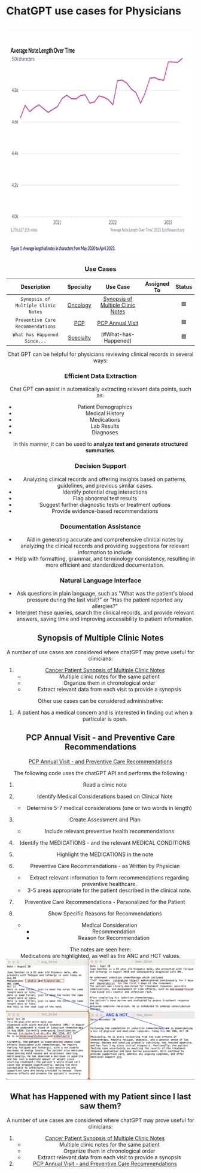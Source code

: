 # ChatGPT use cases for Physicians  




<br>
<div style="text-align: center;"><IMG SRC="Pics/Note_Bloat_Epic.png"  width="700" height="600" ALT="image">
<br>



 


### Use Cases 

Description | Specialty | Use Case | Assigned To | Status
:---:|:-----:|:------------:|:-----------:|:-----------:
`Synopsis of Multiple Clinic Notes`| [Oncology](https://github.com/mvigoda/Coding/blob/master/Cancer_Patient_Synopsis.ipynb) | [Synopsis of Multiple Clinic Notes](#synopsis-of-multiple-clinic-notes) |   | 🟩
`Preventive Care Recommendations`| [PCP](https://github.com/mvigoda/Coding/blob/master/Infer_Preventive_Health_Recommendations.ipynb) | [PCP Annual Visit](#pcp-annual-visit-and-preventive-care-recommendations) |   | 🟩
`What has Happened Since...`| [Specialty](https://github.com/mvigoda/Coding/blob/master/What_has_happened_since_last_time_v_3.ipynb) | (#What-has-Happened) |   | 🟩











Chat GPT can be helpful for physicians reviewing clinical records in several ways:

### Efficient Data Extraction   
  Chat GPT can assist in automatically extracting relevant data points, such as:
 
- Patient Demographics
- Medical History
- Medications
- Lab Results
- Diagnoses  
    

In this manner, it can be used to **analyze text and generate structured summaries**.

### Decision Support  
- Analyzing clinical records and offering insights based on patterns, guidelines, and previous similar cases. 
- Identify potential drug interactions
- Flag abnormal test results  
- Suggest further diagnostic tests or treatment options  
- Provide evidence-based recommendations  

### Documentation Assistance  
- Aid in generating accurate and comprehensive clinical notes by analyzing the clinical records and providing suggestions for relevant information to include
- Help with formatting, grammar, and terminology consistency, resulting in more efficient and standardized documentation.

### Natural Language Interface  
- Ask questions in plain language, such as "What was the patient's blood pressure during the last visit?" or "Has the patient reported any allergies?"
- Interpret these queries, search the clinical records, and provide relevant answers, saving time and improving accessibility to patient information.






<a id="synopsis-of-multiple-clinic-notes"></a>
## Synopsis of Multiple Clinic Notes  

 

A number of use cases are considered where chatGPT may prove useful for clinicians:
1. [Cancer Patient Synopsis of Multiple Clinic Notes](https://github.com/mvigoda/Coding/blob/master/Cancer_Patient_Synopsis.ipynb)
	- Multiple clinic notes for the same patient 
	- Organize them in chronological order
	- Extract relevant data from each visit to provide a synopsis

Other use cases can be considered administrative:
1. A patient has a medical concern and is interested in finding out when a particular is open.

<a id="pcp-annual-visit-and-preventive-care-recommendations"></a>
## PCP Annual Visit - and Preventive Care Recommendations

[PCP Annual Visit - and Preventive Care Recommendations](https://github.com/mvigoda/Coding/blob/master/Infer_Preventive_Health_Recommendations.ipynb)

The following code uses the chatGPT API and performs the following :
1. Read a clinic note
2. Identify Medical Considerations based on Clinical Note
	- Determine 5-7 medical considerations (one or two words in length) 
3. Create Assessment and Plan
	- Include relevant preventive health recommendations
4. Identify the MEDICATIONS - and the relevant MEDICAL CONDITIONS
5. Highlight the MEDICATIONS in the note
6. Preventive Care Recommendations - as Written by Physician  
	- Extract relevant information to form recommendations regarding preventive healthcare.
	- 3-5 areas appropriate for the patient described in the clinical note.
7. Preventive Care Recommendations - Personalized for the Patient


7. Show Specific Reasons for Recommendations
	- Medical Consideration
    	- Recommendation
    	- Reason for Recommendation



The notes are seen here:  
Medications are highlighted, as well as the ANC and HCT values.
![alt text](patient_notes_1.png "Here is Title")





<a id="What-has-Happened"></a>
## What has Happened with my Patient since I last saw them?  

 


A number of use cases are considered where chatGPT may prove useful for clinicians:
1. [Cancer Patient Synopsis of Multiple Clinic Notes](https://github.com/mvigoda/Coding/blob/master/Cancer_Patient_Synopsis.ipynb)
	- Multiple clinic notes for the same patient 
	- Organize them in chronological order
	- Extract relevant data from each visit to provide a synopsis
2. [PCP Annual Visit - and Preventive Care Recommendations](https://github.com/mvigoda/Coding/blob/master/Infer_Preventive_Health_Recommendations.ipynb)

 
